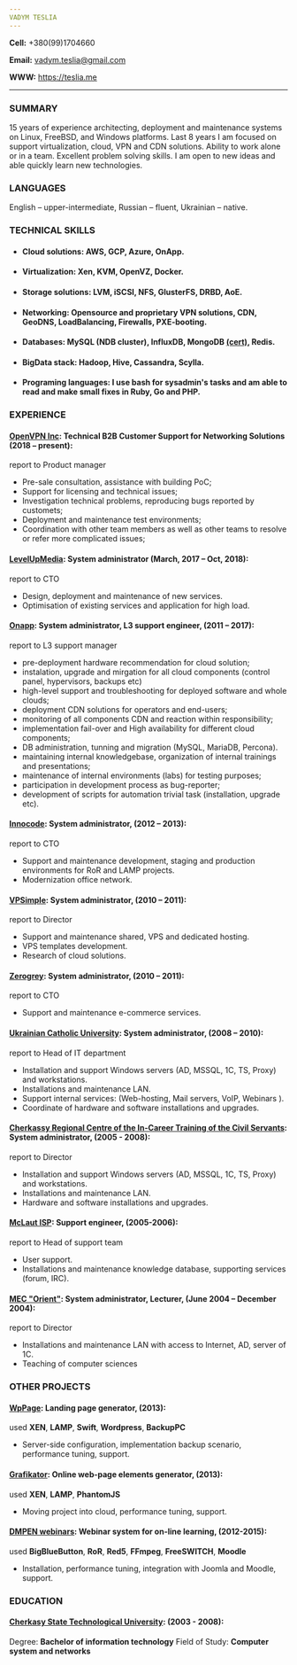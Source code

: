 ```yaml
---
VADYM TESLIA
---
```

**Cell:** +380(99)1704660

**Email:** <vadym.teslia@gmail.com>

**WWW:** <https://teslia.me>


---

### SUMMARY

15 years of experience architecting, deployment and maintenance  systems on Linux, FreeBSD, and Windows platforms. Last 8 years I am focused on support virtualization, cloud, VPN and CDN solutions. Ability to work alone or in a team. Excellent problem solving skills.
I am open to new ideas and able quickly learn new technologies.

### LANGUAGES

English – upper-intermediate, Russian – fluent, Ukrainian – native.

### TECHNICAL SKILLS

* #### **Cloud solutions:**  AWS, GCP, Azure, OnApp.

* #### **Virtualization:** Xen, KVM, OpenVZ, Docker.

* #### **Storage solutions:** LVM, iSCSI, NFS, GlusterFS, DRBD, AoE.

* #### **Networking:** Opensource and proprietary VPN solutions, CDN, GeoDNS, LoadBalancing, Firewalls, PXE-booting.

* #### **Databases:** MySQL (NDB cluster), InfluxDB, MongoDB [(cert)](http://education.mongodb.com/downloads/certificates/6df758e1bd494ade90438ac81e83d455/Certificate.pdf), Redis.


* #### **BigData stack:** Hadoop, Hive, Cassandra, Scylla.

* #### **Programing languages**: I use bash for sysadmin's tasks and am able to read and make small fixes in Ruby, Go and PHP.

### EXPERIENCE

#### [OpenVPN Inc](https://openvpn.net): **Technical B2B Customer Support for Networking Solutions** (2018 – present):
report to Product manager

* Pre-sale consultation, assistance with building PoC;
* Support for licensing and technical issues;
* Investigation technical problems, reproducing bugs reported by customets;
* Deployment and maintenance test environments;
* Coordination with other team members as well as other teams to resolve or refer more complicated issues;

#### [LevelUpMedia](http://levelupmedia.tv): **System administrator** (March, 2017 – Oct, 2018):
report to CTO

* Design, deployment and maintenance of new services.
* Optimisation of existing services and application for high load.

#### [Onapp](http://onapp.com): **System administrator, L3 support engineer**, (2011 – 2017):
report to L3 support manager

- pre-deployment hardware recommendation for cloud solution;
- instalation, upgrade and mirgation for all cloud components (control panel, hypervisors, backups etc)
- high-level support and troubleshooting for deployed software and whole clouds;
- deployment CDN solutions for operators and end-users;
- monitoring of all components CDN and reaction within responsibility;
- implementation fail-over and High availability for different cloud components;
- DB administration, tunning and migration (MySQL, MariaDB, Percona).
- maintaining internal knowledgebase, organization of internal trainings and presentations;
- maintenance of internal environments (labs) for testing purposes;
- participation in development process as bug-reporter;
- development of scripts for automation trivial task (installation, upgrade etc).

#### [Innocode](http://innocode.no): **System administrator**, (2012 – 2013):
report to CTO

* Support and maintenance development, staging and production environments for RoR and LAMP projects.
* Modernization office network.

#### [VPSimple](http://vpsimple.com): **System administrator**, (2010 – 2011):
report to Director

* Support and maintenance shared, VPS and dedicated hosting.
* VPS templates development.
* Research of cloud solutions.

#### [Zerogrey](http://zerogrey.com): **System administrator**, (2010 – 2011):
report to CTO

* Support and maintenance e-commerce services.

#### [Ukrainian Catholic University](http://ucu.edu.ua/eng/): **System administrator**, (2008 – 2010):
report to Head of IT department

* Installation and support Windows servers (AD, MSSQL, 1C, TS, Proxy) and workstations.
* Installations and maintenance LAN.
* Support internal services: (Web-hosting, Mail servers, VoIP, Webinars ).
* Coordinate of hardware and software installations and upgrades.

#### [Cherkassy Regional Centre of the In-Career Training of the Civil Servants](http://centerpk.ck.ua): **System administrator**, (2005 - 2008):
report to Director

* Installation and support Windows servers (AD, MSSQL, 1C, TS, Proxy) and workstations.
* Installations and maintenance LAN.
* Hardware and software installations and upgrades.

#### [McLaut ISP](http://mclaut.com/): **Support engineer**, (2005-2006):
report to Head of support team

* User support.
* Installations and maintenance knowledge database, supporting
services (forum, IRC).

#### [MEC "Orient"](http://www.ua-region.com.ua/14182281): **System administrator, Lecturer**, (June 2004 – December 2004):
report to Director

* Installations and maintenance LAN with access to Internet, AD, server of 1C.
* Teaching of computer sciences

### OTHER PROJECTS

#### [WpPage](http://wppage.ru): Landing page generator, (2013):
used **XEN**, **LAMP**, **Swift**, **Wordpress**, **BackupPC**

* Server-side configuration, implementation backup scenario, performance tuning, support.

#### [Grafikator](http://grafikator.ru): Online web-page elements generator, (2013):
used **XEN**, **LAMP**, **PhantomJS**

* Moving project into cloud, performance tuning, support.

#### [DMPEN webinars](http://www.dmpen.org.ua): Webinar system for on-line learning, (2012-2015):
used **BigBlueButton**, **RoR**, **Red5**, **FFmpeg**, **FreeSWITCH**, **Moodle**

* Installation, performance tuning, integration with Joomla and Moodle, support.

### EDUCATION

#### [Cherkasy State Technological University](https://chdtu.edu.ua): (2003 - 2008):
Degree: **Bachelor of information technology**
Field of Study: **Computer system and networks**
